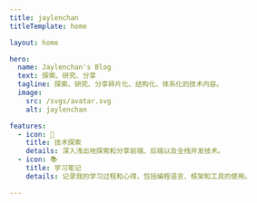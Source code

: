 ```yaml
---
title: jaylenchan
titleTemplate: home

layout: home

hero:
  name: Jaylenchan's Blog
  text: 探索、研究、分享
  tagline: 探索、研究、分享碎片化、结构化、体系化的技术内容。
  image:
    src: /svgs/avatar.svg
    alt: jaylenchan

features:
  - icon: 🚀
    title: 技术探索
    details: 深入浅出地探索和分享前端、后端以及全栈开发技术。
  - icon: 📚
    title: 学习笔记
    details: 记录我的学习过程和心得，包括编程语言、框架和工具的使用。

---
```

